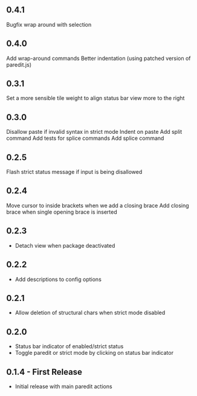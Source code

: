 ## 0.4.1
Bugfix wrap around with selection

## 0.4.0
Add wrap-around commands
Better indentation (using patched version of paredit.js)

## 0.3.1
Set a more sensible tile weight to align status bar view more to the right

## 0.3.0
Disallow paste if invalid syntax in strict mode
Indent on paste
Add split command
Add tests for splice commands
Add splice command

## 0.2.5
Flash strict status message if input is being disallowed

## 0.2.4
Move cursor to inside brackets when we add a closing brace
Add closing brace when single opening brace is inserted

## 0.2.3
* Detach view when package deactivated

## 0.2.2
* Add descriptions to config options

## 0.2.1
* Allow deletion of structural chars when strict mode disabled

## 0.2.0
* Status bar indicator of enabled/strict status
* Toggle paredit or strict mode by clicking on status bar indicator

## 0.1.4 - First Release
* Initial release with main paredit actions

